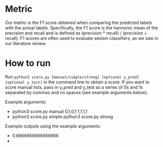 # Metric
Our metric is the F1 score obtained when comparing the predicted labels with the actual labels. Specifically, the F1 score is the harmonic mean of the precision and recall and is defined as (precision * recall) / (precision + recall). F1 scores are often used to evaluate sexism classifiers, as we saw in our literature review.

# How to run
Run `python3 score.py [manual/simple/strong] [optional y_pred] [optional y_test]` in the command line to obtain a score. If you want to score manual lists, pass in y_pred and y_test as a series of 0s and 1s separated by commas and no spaces (see example arguments below).

Example arguments: 
- python3 score.py manual 0,1,0,1 1,1,1,1
- python3 score.py simple
python3 score.py strong

Example outputs using the example arguments: 
- 0.6666666666666666
- 